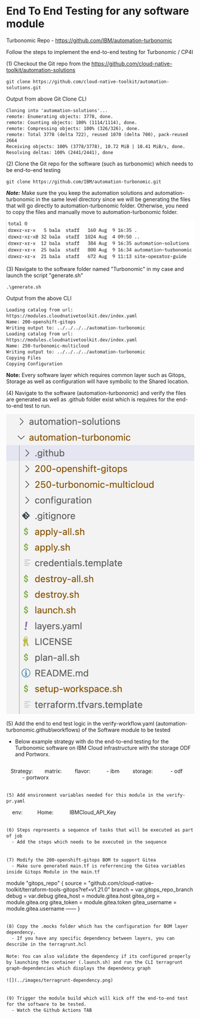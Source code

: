 # End To End Testing for any software module

Turbonomic Repo - https://github.com/IBM/automation-turbonomic


Follow the steps to implement the end-to-end testing for Turbonomic / CP4I

(1) Checkout the Git repo from the https://github.com/cloud-native-toolkit/automation-solutions

``` 
git clone https://github.com/cloud-native-toolkit/automation-solutions.git

```

Output from above Git Clone CLI

```
Cloning into 'automation-solutions'...
remote: Enumerating objects: 3778, done.
remote: Counting objects: 100% (1114/1114), done.
remote: Compressing objects: 100% (326/326), done.
remote: Total 3778 (delta 722), reused 1070 (delta 700), pack-reused 2664
Receiving objects: 100% (3778/3778), 10.72 MiB | 10.41 MiB/s, done.
Resolving deltas: 100% (2441/2441), done
```

(2) Clone the Git repo for the software (such as turbonomic) which needs to be end-to-end testing

``` 
git clone https://github.com/IBM/automation-turbonomic.git

```

***Note:*** Make sure the you keep the automation solutions and automation-turbonomic in the same level directory since we will be generating the files that will go directly to automation-turbonomic folder. Otherwise, you need to copy the files and manually move to automation-turbonomic folder.

![](../images/Automation-Turbo.png)

(3) Navigate to the software folder named "Turbonomic" in my case and launch the script "generate.sh"

```
.\generate.sh
```

Output from the above CLI 

```
Loading catalog from url: https://modules.cloudnativetoolkit.dev/index.yaml
Name: 200-openshift-gitops
Writing output to: ../../../../automation-turbonomic
Loading catalog from url: https://modules.cloudnativetoolkit.dev/index.yaml
Name: 250-turbonomic-multicloud
Writing output to: ../../../../automation-turbonomic
Copying Files
Copying Configuration
```

**Note:** Every software layer which requires common layer such as Gitops, Storage as well as configuration will have symbolic to the Shared location.

(4) Navigate to the software (automation-turbonomic) and verify the files are generated as well as .github folder exist which is requires for the end-to-end test to run.

![](../images/Turbonomic-generated.png)

(5) Add the end to end test logic in the verify-workflow.yaml (automation-turbonomic\.github\workflows) of the Software module to be tested

- Below example strategy with do the end-to-end testing for the Turbonomic software on IBM Cloud infrastructure with the storage ODF and Portworx.
  
  ```
   Strategy: 
      matrix:
        flavor:
          - ibm
        storage:
           - odf
           - portworx 
   ```

(5) Add environment variables needed for this module in the verify-pr.yaml
```
    env:
         Home: 
         IBMCloud_API_Key
```

(6) Steps represents a sequence of tasks that will be executed as part of job
  - Add the steps which needs to be executed in the sequence 


(7) Modify the 200-openshift-gitops BOM to support Gitea
  - Make sure generated main.tf is referrencing the Gitea variables inside Gitops Module in the main.tf

```
  module "gitops_repo" {
  source = "github.com/cloud-native-toolkit/terraform-tools-gitops?ref=v1.21.0"
  branch = var.gitops_repo_branch
  debug = var.debug
  gitea_host = module.gitea.host
  gitea_org = module.gitea.org
  gitea_token = module.gitea.token
  gitea_username = module.gitea.username
  ——
  }
```

(8) Copy the .mocks folder which has the configuration for BOM layer dependency.
  - If you have any specific dependency between layers, you can describe in the terragrunt.hcl

Note: You can also validate the dependency if its configured properly by launching the container (.launch.sh) and run the CLI terragrunt graph-dependencies which displays the dependency graph

![](../images/terragrunt-dependency.png)


(9) Trigger the module build which will kick off the end-to-end test for the software to be tested.
  - Watch the Github Actions TAB 
